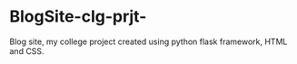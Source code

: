 # BlogSite-clg-prjt-
Blog site, my college project created using python flask framework, HTML and CSS.
